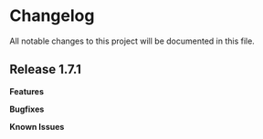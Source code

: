 # Changelog

All notable changes to this project will be documented in this file.

## Release 1.7.1

**Features**

**Bugfixes**

**Known Issues**
